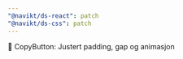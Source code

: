 ```yaml
---
"@navikt/ds-react": patch
"@navikt/ds-css": patch
---
```


:lipstick: CopyButton: Justert padding, gap og animasjon
